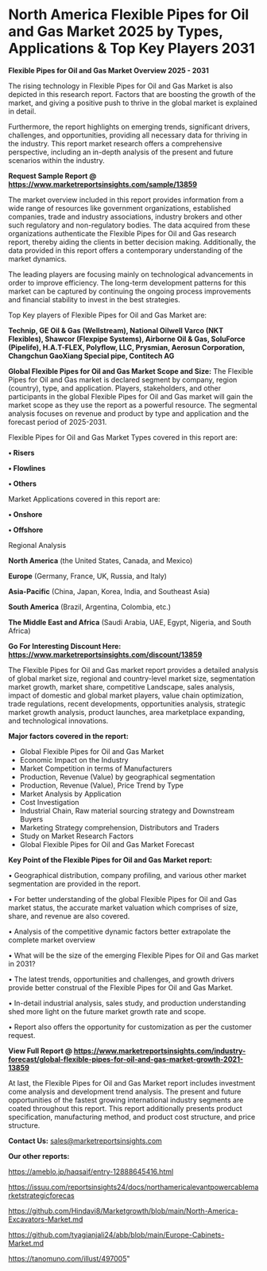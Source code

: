 # North America Flexible Pipes for Oil and Gas Market 2025 by Types, Applications & Top Key Players 2031

<Strong> Flexible Pipes for Oil and Gas Market Overview 2025 - 2031</strong>

The rising technology in Flexible Pipes for Oil and Gas Market is also depicted in this research report. Factors that are boosting the growth of the market, and giving a positive push to thrive in the global market is explained in detail.

Furthermore, the report highlights on emerging trends, significant drivers, challenges, and opportunities, providing all necessary data for thriving in the industry. This report market research offers a comprehensive perspective, including an in-depth analysis of the present and future scenarios within the industry.

<strong>Request Sample Report @ <a href=https://www.marketreportsinsights.com/sample/13859>https://www.marketreportsinsights.com/sample/13859</a></strong>

The market overview included in this report provides information from a wide range of resources like government organizations, established companies, trade and industry associations, industry brokers and other such regulatory and non-regulatory bodies. The data acquired from these organizations authenticate the Flexible Pipes for Oil and Gas research report, thereby aiding the clients in better decision making. Additionally, the data provided in this report offers a contemporary understanding of the market dynamics.

The leading players are focusing mainly on technological advancements in order to improve efficiency. The long-term development patterns for this market can be captured by continuing the ongoing process improvements and financial stability to invest in the best strategies.

Top Key players of Flexible Pipes for Oil and Gas Market are:

<strong>Technip, GE Oil & Gas (Wellstream), National Oilwell Varco (NKT Flexibles), Shawcor (Flexpipe Systems), Airborne Oil & Gas, SoluForce (Pipelife), H.A.T-FLEX, Polyflow, LLC, Prysmian, Aerosun Corporation, Changchun GaoXiang Special pipe, Contitech AG</strong>

<strong><b>Global Flexible Pipes for Oil and Gas Market Scope and Size:</b></strong>
The Flexible Pipes for Oil and Gas market is declared segment by company, region (country), type, and application. Players, stakeholders, and other participants in the global Flexible Pipes for Oil and Gas market will gain the market scope as they use the report as a powerful resource. The segmental analysis focuses on revenue and product by type and application and the forecast period of 2025-2031.

Flexible Pipes for Oil and Gas Market Types covered in this report are:

<strong>• Risers

• Flowlines

• Others</strong>

Market Applications covered in this report are:

<strong>• Onshore

• Offshore</strong> 

Regional Analysis

<strong>North America</strong> (the United States, Canada, and Mexico)

<strong>Europe</strong> (Germany, France, UK, Russia, and Italy)

<strong>Asia-Pacific</strong> (China, Japan, Korea, India, and Southeast Asia)

<strong>South America</strong> (Brazil, Argentina, Colombia, etc.)

<strong>The Middle East and Africa</strong> (Saudi Arabia, UAE, Egypt, Nigeria, and South Africa)

<strong>Go For Interesting Discount Here: <a href=https://www.marketreportsinsights.com/discount/13859>https://www.marketreportsinsights.com/discount/13859</a></strong>

The Flexible Pipes for Oil and Gas market report provides a detailed analysis of global market size, regional and country-level market size, segmentation market growth, market share, competitive Landscape, sales analysis, impact of domestic and global market players, value chain optimization, trade regulations, recent developments, opportunities analysis, strategic market growth analysis, product launches, area marketplace expanding, and technological innovations.

<strong><b>Major factors covered in the report:</b></strong>
<ul>
  <li>Global Flexible Pipes for Oil and Gas Market </li>
  <li>Economic Impact on the Industry</li>
  <li>Market Competition in terms of Manufacturers</li>
  <li>Production, Revenue (Value) by geographical segmentation</li>
  <li>Production, Revenue (Value), Price Trend by Type</li>
  <li>Market Analysis by Application</li>
  <li>Cost Investigation</li>
  <li>Industrial Chain, Raw material sourcing strategy and Downstream Buyers</li>
  <li>Marketing Strategy comprehension, Distributors and Traders</li>
  <li>Study on Market Research Factors</li>
  <li>Global Flexible Pipes for Oil and Gas Market Forecast</li>
</ul>

<strong><b>Key Point of the Flexible Pipes for Oil and Gas Market report:</b></strong>

• Geographical distribution, company profiling, and various other market segmentation are provided in the report.

• For better understanding of the global Flexible Pipes for Oil and Gas market status, the accurate market valuation which comprises of size, share, and revenue are also covered.

• Analysis of the competitive dynamic factors better extrapolate the complete market overview

• What will be the size of the emerging Flexible Pipes for Oil and Gas market in 2031?

• The latest trends, opportunities and challenges, and growth drivers provide better construal of the Flexible Pipes for Oil and Gas Market.

• In-detail industrial analysis, sales study, and production understanding shed more light on the future market growth rate and scope.

• Report also offers the opportunity for customization as per the customer request.

<strong><b>View Full Report @ <a href=https://www.marketreportsinsights.com/industry-forecast/global-flexible-pipes-for-oil-and-gas-market-growth-2021-13859>https://www.marketreportsinsights.com/industry-forecast/global-flexible-pipes-for-oil-and-gas-market-growth-2021-13859</a></b></strong>


At last, the Flexible Pipes for Oil and Gas Market report includes investment come analysis and development trend analysis. The present and future opportunities of the fastest growing international industry segments are coated throughout this report. This report additionally presents product specification, manufacturing method, and product cost structure, and price structure.

<strong>Contact Us:</strong>
sales@marketreportsinsights.com

<strong>Our other reports:</strong>

<a href=https://ameblo.jp/haqsaif/entry-12888645416.html>https://ameblo.jp/haqsaif/entry-12888645416.html</a>

<a href=https://issuu.com/reportsinsights24/docs/northamericalevantpowercablemarketstrategicforecas>https://issuu.com/reportsinsights24/docs/northamericalevantpowercablemarketstrategicforecas</a>

<a href=https://github.com/Hindavi8/Marketgrowth/blob/main/North-America-Excavators-Market.md>https://github.com/Hindavi8/Marketgrowth/blob/main/North-America-Excavators-Market.md</a>

<a href=https://github.com/tyagianjali24/abb/blob/main/Europe-Cabinets-Market.md>https://github.com/tyagianjali24/abb/blob/main/Europe-Cabinets-Market.md</a>

<a href=https://tanomuno.com/illust/497005>https://tanomuno.com/illust/497005</a>"
